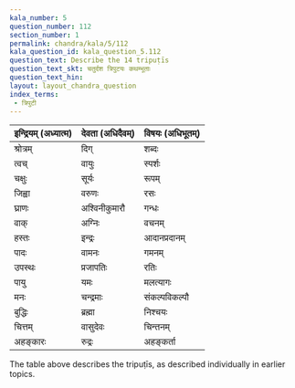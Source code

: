 ```yaml
---
kala_number: 5
question_number: 112
section_number: 1
permalink: chandra/kala/5/112
kala_question_id: kala_question_5.112
question_text: Describe the 14 tripuṭīs
question_text_skt: चतुर्दश त्रिपुटयः कथम्भूताः
question_text_hin: 
layout: layout_chandra_question
index_terms:
 - त्रिपुटी
---
```


<!-- skt-start -->

| इन्द्रियम् (अध्यात्म) | देवता (अधिदैवम्) | विषयः (अधिभूतम्) |
|-------------------------|------------------|-------------------|
| श्रोत्रम्               | दिग्             | शब्दः            |
| त्वच्                   | वायुः            | स्पर्शः           |
| चक्षुः                  | सूर्यः           | रूपम्             |
| जिह्वा                  | वरुणः           | रसः              |
| घ्राणः                  | अश्विनीकुमारौ    | गन्धः             |
| वाक्                   | अग्निः           | वचनम्            |
| हस्तः                  | इन्द्रः          | आदानप्रदानम्     |
| पादः                   | वामनः           | गमनम्            |
| उपस्थः                 | प्रजापतिः        | रतिः             |
| पायु                   | यमः             | मलत्यागः         |
| मनः                    | चन्द्रमाः       | संकल्पविकल्पौ     |
| बुद्धिः                 | ब्रह्मा          | निश्चयः          |
| चित्तम्                 | वासुदेवः         | चिन्तनम्          |
| अहङ्कारः               | रुद्रः           | अहङ्कर्ता         |

<!-- skt-end -->

<!-- eng-start -->
The table above describes the tripuṭīs, as described individually in earlier topics.
<!-- eng-end -->
